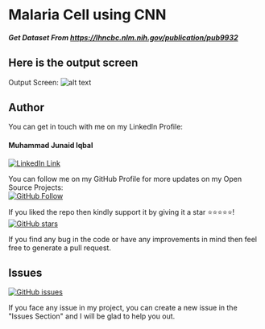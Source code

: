 # Malaria Cell using CNN
##### Get Dataset From https://lhncbc.nlm.nih.gov/publication/pub9932

## Here is the output screen
Output Screen: 
![alt text](https://github.com/thejunaidiqbal/Malaria-Cell-using-CNN/blob/master/Output.png "Output Screen of Malaria-Cell")

## Author
You can get in touch with me on my LinkedIn Profile:

#### Muhammad Junaid Iqbal
[![LinkedIn Link](https://img.shields.io/badge/LinkedIn-Muhammad%20Junaid%20Iqbal-lightgrey)](https://www.linkedin.com/in/thejunaidiqbal)

You can follow me on my GitHub Profile for more updates on my Open Source Projects:
</br>
[![GitHub Follow](https://img.shields.io/badge/Connect-Muhammad%20Junaid%20Iqbal-blue.svg?logo=Github&longCache=true&style=social&label=Follow)](https://github.com/thejunaidiqbal)

If you liked the repo then kindly support it by giving it a star ⭐⭐⭐⭐⭐!</br>
[![GitHub stars](https://img.shields.io/github/stars/thejunaidiqbal/cinemaTicketing/)](https://github.com/thejunaidiqbal/Malaria-Cell-using-CNN//stargazers)

If you find any bug in the code or have any improvements in mind then feel free to generate a pull request.

## Issues
[![GitHub issues](https://img.shields.io/github/issues/thejunaidiqbal/Malaria-Cell-using-CNN/?style=plastic)](https://github.com/thejunaidiqbal/Malaria-Cell-using-CNN//issues)

If you face any issue in my project, you can create a new issue in the "Issues Section" and I will be glad to help you out.


